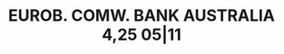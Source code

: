 ---
layout: asset
title: EUROB. COMW. BANK AUSTRALIA 4,25 05|11                      
isin: XS0364816768
---